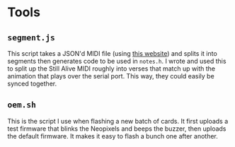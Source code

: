 # Tools

## `segment.js`

This script takes a JSON'd MIDI file (using [this website](https://www.visipiano.com/midi-to-json-converter/)) and splits it into segments then generates code to be used in `notes.h`. I wrote and used this to split up the Still Alive MIDI roughly into verses that match up with the animation that plays over the serial port. This way, they could easily be synced together.

## `oem.sh`

This is the script I use when flashing a new batch of cards. It first uploads a test firmware that blinks the Neopixels and beeps the buzzer, then uploads the default firmware. It makes it easy to flash a bunch one after another.